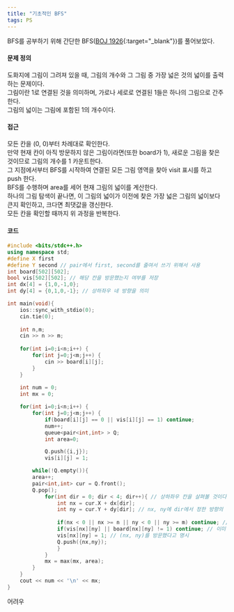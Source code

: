 ```yaml
---
title: "기초적인 BFS"
tags: PS
---
```


BFS를 공부하기 위해 간단한 BFS([BOJ 1926](https://www.acmicpc.net/problem/1926){:target="_blank"})를 풀어보았다.  

#### 문제 정의

도화지에 그림이 그려져 있을 때, 그림의 개수와 그 그림 중 가장 넓은 것의 넓이를 출력하는 문제이다.  
그림이란 1로 연결된 것을 의미하며, 가로나 세로로 연결된 1들은 하나의 그림으로 간주한다.  
그림의 넓이는 그림에 포함된 1의 개수이다.  

#### 접근

<!--more-->

모든 칸을 (0, 0)부터 차례대로 확인한다.  
만약 현재 칸이 아직 방문하지 않은 그림이라면(또한 board가 1), 새로운 그림을 찾은 것이므로 그림의 개수를 1 카운트한다.  
그 지점에서부터 BFS를 시작하여 연결된 모든 그림 영역을 찾아 visit 표시를 하고 push 한다.  
BFS를 수행하며 area를 세어 현재 그림의 넓이를 계산한다.  
하나의 그림 탐색이 끝나면, 이 그림의 넓이가 이전에 찾은 가장 넓은 그림의 넓이보다 큰지 확인하고, 크다면 최댓값을 갱신한다.  
모든 칸을 확인할 때까지 위 과정을 반복한다.  

#### 코드
```cpp
#include <bits/stdc++.h>
using namespace std;
#define X first
#define Y second // pair에서 first, second를 줄여서 쓰기 위해서 사용
int board[502][502];
bool vis[502][502]; // 해당 칸을 방문했는지 여부를 저장
int dx[4] = {1,0,-1,0};
int dy[4] = {0,1,0,-1}; // 상하좌우 네 방향을 의미

int main(void){
  	ios::sync_with_stdio(0);
  	cin.tie(0);
    
    int n,m;
	cin >> n >> m;
    
	for(int i=0;i<n;i++) {
		for(int j=0;j<m;j++) {
			cin >> board[i][j];
		}
	}
    
	int num = 0;
	int mx = 0;

	for(int i=0;i<n;i++) {
		for(int j=0;j<m;j++) {
			if(board[i][j] == 0 || vis[i][j] == 1) continue;
			num++;
			queue<pair<int,int> > Q;
			int area=0;

			Q.push({i,j});
			vis[i][j] = 1;

	    while(!Q.empty()){
		area++;
    	pair<int,int> cur = Q.front();
		Q.pop();
			for(int dir = 0; dir < 4; dir++){ // 상하좌우 칸을 살펴볼 것이다.
      			int nx = cur.X + dx[dir];
      			int ny = cur.Y + dy[dir]; // nx, ny에 dir에서 정한 방향의 인접한 칸의 좌표가 들어감
      			
				if(nx < 0 || nx >= n || ny < 0 || ny >= m) continue; // 범위 밖일 경우 넘어감
      			if(vis[nx][ny] || board[nx][ny] != 1) continue; // 이미 방문한 칸이거나 파란 칸이 아닐 경우
      			vis[nx][ny] = 1; // (nx, ny)를 방문했다고 명시
      			Q.push({nx,ny});
    			}
  			}
			mx = max(mx, area);
		}
	}
	cout << num << '\n' << mx;
}
```

어려우
